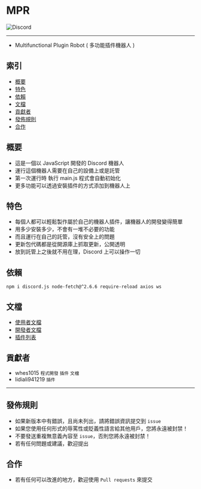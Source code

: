 # MPR
<img alt="Discord" src="https://img.shields.io/discord/926545182407688273">

------

- Multifunctional Plugin Robot ( 多功能插件機器人 )

## 索引
- [概要](#概要)
- [特色](#特色)
- [依賴](#依賴)
- [文檔](#文檔)
- [貢獻者](#貢獻者)
- [發佈規則](#發佈規則)
- [合作](#合作)

## 概要
- 這是一個以 JavaScript 開發的 Discord 機器人
- 運行這個機器人需要在自己的設備上或是託管
- 第一次運行時 執行 main.js 程式會自動初始化
- 更多功能可以透過安裝插件的方式添加到機器人上

## 特色
- 每個人都可以輕鬆製作屬於自己的機器人插件，讓機器人的開發變得簡單
- 用多少安裝多少，不會有一堆不必要的功能
- 而且運行在自己的託管，沒有安全上的問題
- 更新包代碼都是從開源庫上抓取更新，公開透明
- 放到託管上之後就不用在理，Discord 上可以操作一切

## 依賴
```console
npm i discord.js node-fetch@^2.6.6 require-reload axios ws
```

## 文檔
- [使用者文檔](https://github.com/ExpTechTW/MPR/blob/%E4%B8%BB%E8%A6%81%E7%9A%84-(main)/USER.md)
- [開發者文檔](https://github.com/ExpTechTW/MPR/blob/%E4%B8%BB%E8%A6%81%E7%9A%84-(main)/DEVELOPER.md)
- [插件列表](https://github.com/ExpTechTW/MPR/blob/%E4%B8%BB%E8%A6%81%E7%9A%84-(main)/PLUGIN.md)

## 貢獻者
- whes1015 `程式開發` `插件` `文檔`
- lidiali941219 `插件`

------

## 發佈規則
- 如果新版本中有錯誤，且尚未列出，請將錯誤資訊提交到 ```issue```
- 如果您使用任何形式的辱罵性或貶義性語言給其他用戶，您將永遠被封禁！
- 不要發送重複無意義內容至 ```issue```，否則您將永遠被封禁！
- 若有任何問題或建議，歡迎提出

## 合作
- 若有任何可以改進的地方，歡迎使用 ```Pull requests``` 來提交
